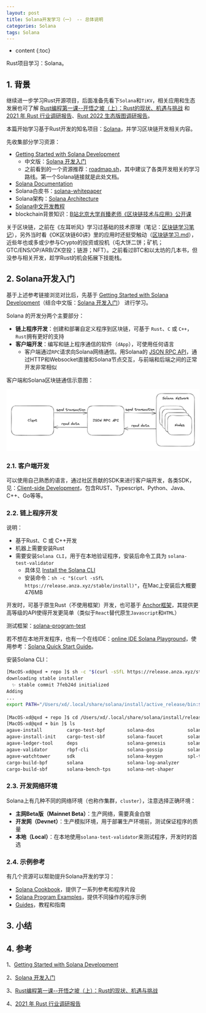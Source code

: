 ```yaml
---
layout: post
title: Solana开发学习（一） -- 总体说明
categories: Solana
tags: Solana
---
```


* content
{:toc}

Rust项目学习：Solana。



## 1. 背景

继续进一步学习Rust开源项目，后面准备先看下`Solana`和`TiKV`，相关应用和生态发展也可了解 [Rust编程第一课--开悟之坡（上）：Rust的现状、机遇与挑战](https://time.geekbang.org/column/article/408400) 和 [2021 年 Rust 行业调研报告](https://www.infoq.cn/article/umqbighceoa81yij7uyg)、[Rust 2022 生态版图调研报告](https://cloud.tencent.com/developer/article/2233690)。

本篇开始学习基于Rust开发的知名项目：[Solana](https://github.com/solana-labs/solana)，并学习区块链开发相关内容。

先收集部分学习资源：

* [Getting Started with Solana Development](https://solana.com/docs/intro/dev)
    * 中文版：[Solana 开发入门](https://www.solana-cn.com/SolanaDocumention/intro/dev.html)
    * 之前看到的一个资源推荐：[roadmap.sh](https://roadmap.sh/)，其中建议了各类开发相关的学习路线。第一个Solana链接就是此处文档。
* [Solana Documentation](https://solana.com/docs)
* Solana白皮书：[solana-whitepaper](https://solana.com/solana-whitepaper.pdf)
* Solana架构：[Solana Architecture](https://docs.solanalabs.com/architecture)
* [Solana中文开发教程](https://www.solanazh.com/)
* blockchain背景知识：[B站北京大学肖臻老师《区块链技术与应用》公开课](https://www.bilibili.com/video/BV1Vt411X7JF/?vd_source=477b80445c7c1a81617bbea3bdf9a3c1)

关于区块链，之前在《左耳听风》学习过基础的技术原理（笔记：[区块链学习笔记](https://xiaodongq.github.io/2019/10/27/blockchain-note/)），另外当时看《OK区块链60讲》里的应用时还挺受触动（[区块链学习.md](https://github.com/xiaodongQ/devNoteBackup/blob/master/%E5%85%B6%E4%BB%96%E8%AE%B0%E5%BD%95/%E5%8C%BA%E5%9D%97%E9%93%BE%E5%AD%A6%E4%B9%A0.md)），近些年也或多或少参与Crypto的投资或投机（屯大饼二饼；矿机；GTC/ENS/OP/ARB/ZK空投；链游；NFT）。之前看过BTC和以太坊的几本书，但没参与相关开发，趁学Rust的机会拓展下技能栈。

## 2. Solana开发入门

基于上述参考链接浏览对比后，先基于 [Getting Started with Solana Development](https://solana.com/docs/intro/dev)（结合中文版：[Solana 开发入门](https://www.solana-cn.com/SolanaDocumention/intro/dev.html)） 进行学习。

Solana 的开发分两个主要部分：

* **链上程序开发**：创建和部署自定义程序到区块链，可基于 `Rust`、`C` 或 `C++`，`Rust`拥有更好的支持
* **客户端开发**：编写和链上程序通信的软件（`dApp`），可使用任何语言
    * 客户端通过`RPC`请求向Solana网络通信。用Solana的 [JSON RPC API](https://solana.com/docs/rpc)，通过HTTP和Websocket直接和Solana节点交互，与前端和后端之间的正常开发非常相似

客户端和Solana区块链通信示意图：

![客户端和Solana网络通信](/images/solana-developer_flow.png)

### 2.1. 客户端开发

可以使用自己熟悉的语言，通过社区贡献的SDK来进行客户端开发，各类SDK，见：[Client-side Development](https://solana.com/docs/intro/dev#client-side-development)，包含RUST、Typescript、Python、Java、C++、Go等等。

### 2.2. 链上程序开发

说明：

* 基于Rust、C 或 C++开发
* 机器上需要安装Rust
* 需要安装`Solana CLI`，用于在本地验证程序，安装后命令工具为 `solana-test-validator`
    * 具体见 [Install the Solana CLI](https://solana.com/docs/intro/installation#install-the-solana-cli)
    * 安装命令：`sh -c "$(curl -sSfL https://release.anza.xyz/stable/install)"`，在Mac上安装后大概要476MB

开发时，可基于原生Rust（不使用框架）开发，也可基于 [Anchor框架](https://www.anchor-lang.com/)，其提供更高等级的API使得开发更简单（类似于`React`替代原生`Javascript`和`HTML`）

测试框架：[solana-program-test](https://docs.rs/solana-program-test/latest/solana_program_test/)

若不想在本地开发程序，也有一个在线IDE：[online IDE Solana Playground](https://beta.solpg.io/)，使用参考：[Solana Quick Start Guide](https://solana.com/docs/intro/quick-start)。

安装Solana CLI：

```sh
[MacOS-xd@qxd ➜ repo ]$ sh -c "$(curl -sSfL https://release.anza.xyz/stable/install)"
downloading stable installer
  ✨ stable commit 7feb24d initialized
Adding
...
export PATH="/Users/xd/.local/share/solana/install/active_release/bin:$PATH"

[MacOS-xd@qxd ➜ repo ]$ cd /Users/xd/.local/share/solana/install/releases/stable-7xxx/solana-release/bin
[MacOS-xd@qxd ➜ bin ]$ ls
agave-install         cargo-test-bpf        solana-dos            solana-stake-accounts
agave-install-init    cargo-test-sbf        solana-faucet         solana-test-validator
agave-ledger-tool     deps                  solana-genesis        solana-tokens
agave-validator       rbpf-cli              solana-gossip         solang
agave-watchtower      sdk                   solana-keygen         spl-token
cargo-build-bpf       solana                solana-log-analyzer
cargo-build-sbf       solana-bench-tps      solana-net-shaper
```

### 2.3. 开发网络环境

Solana上有几种不同的网络环境（也称作集群，`cluster`），注意选择正确环境：

* **主网Beta版（Mainnet Beta）**：生产网络，需要真金白银
* **开发网（Devnet）**：生产模拟环境，用于部署生产环境前，测试保证程序的质量
* **本地（Local）**：在本地使用`solana-test-validator`来测试程序，开发时的首选

### 2.4. 示例参考

有几个资源可以帮助提升Solana开发的学习：

* [Solana Cookbook](https://solana.com/developers/cookbook)，提供了一系列参考和程序片段
* [Solana Program Examples](https://github.com/solana-developers/program-examples)，提供不同操作的程序示例
* [Guides](https://solana.com/developers/guides)，教程和指南

## 3. 小结


## 4. 参考

1、[Getting Started with Solana Development](https://solana.com/docs/intro/dev)

2、[Solana 开发入门](https://www.solana-cn.com/SolanaDocumention/intro/dev.html)

3、[Rust编程第一课--开悟之坡（上）：Rust的现状、机遇与挑战](https://time.geekbang.org/column/article/408400)

4、[2021 年 Rust 行业调研报告](https://www.infoq.cn/article/umqbighceoa81yij7uyg)
